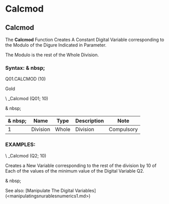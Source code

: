 # Calcmod

## Calcmod

The **Calcmod** Function Creates A Constant Digital Variable corresponding to the Modulo of the Digure Indicated in Parameter.

The Modulo is the rest of the Whole Division.

### Syntax: & nbsp;

Q01.CALCMOD (10)

Gold

\ _Calcmod (Q01; 10)

& nbsp;

|& nbsp;|**Name** |**Type** |**Description** |**Note** |
|--- |--- |--- |--- |--- |
|&#49;|Division |Whole |Division |Compulsory |

### EXAMPLES:

\ _Calcmod (Q2; 10)

Creates a New Variable corresponding to the rest of the division by 10 of Each of the values ​​of the minimum value of the Digital Variable Q2.

& nbsp;

See also: [Manipulate The Digital Variables] (<manipulatingsnurablesnumerics1.md>)